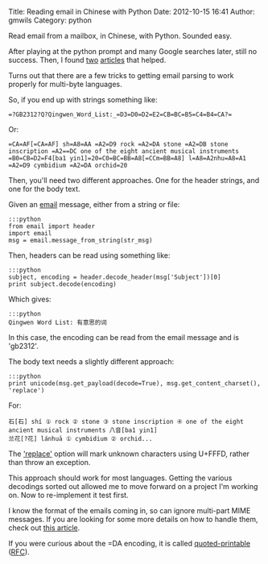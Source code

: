 Title: Reading email in Chinese with Python
Date: 2012-10-15 16:41
Author: gmwils
Category: python

Read email from a mailbox, in Chinese, with Python. Sounded easy.

After playing at the python prompt and many Google searches later, still
no success. Then, I found [two][] [articles][] that helped.

Turns out that there are a few tricks to getting email parsing to work
properly for multi-byte languages.

So, if you end up with strings something like:

    =?GB2312?Q?Qingwen_Word_List:_=D3=D0=D2=E2=CB=BC=B5=C4=B4=CA?=

Or:

    =CA=AF[=CA=AF] sh=A8=AA =A2=D9 rock =A2=DA stone =A2=DB stone inscription =A2==DC one of the eight ancient musical instruments =B0=CB=D2=F4[ba1 yin1]=20=C0=BC=BB=A8[=CCm=BB=A8] l=A8=A2nhu=A8=A1 =A2=D9 cymbidium =A2=DA orchid=20


Then, you'll need two different approaches. One for the header strings,
and one for the body text.

Given an [email][] message, either from a string or file:

    :::python
    from email import header
    import email
    msg = email.message_from_string(str_msg)


Then, headers can be read using something like:

    :::python
    subject, encoding = header.decode_header(msg['Subject'])[0]
    print subject.decode(encoding)

Which gives:

    :::python
    Qingwen Word List: 有意思的词

In this case, the encoding can be read from the email message and is
'gb2312'.

The body text needs a slightly different approach:

    :::python
    print unicode(msg.get_payload(decode=True), msg.get_content_charset(), 'replace')

For:

    石[石] shí ① rock ② stone ③ stone inscription ④ one of the eight ancient musical instruments 八音[ba1 yin1]
    兰花[?花] lánhuā ① cymbidium ② orchid...


The ['replace'][] option will mark unknown characters using U+FFFD,
rather than throw an exception.


This approach should work for most languages. Getting the various
decodings sorted out allowed me to move forward on a project I'm working
on. Now to re-implement it test first.


I know the format of the emails coming in, so can ignore multi-part MIME
messages. If you are looking for some more details on how to handle
them, check out [this article][two].

If you were curious about the =DA encoding, it is called
[quoted-printable][] ([RFC][]).


  [two]: http://ginstrom.com/scribbles/2007/11/19/parsing-multilingual-email-with-python/
  [articles]: http://lobstertech.com/python_unicode.html#hands_on_with_asian_spam
  [email]: http://docs.python.org/library/email.html
  ['replace']: http://docs.python.org/library/functions.html?highlight=unicode#unicode
  [quoted-printable]: http://en.wikipedia.org/wiki/Quoted-printable
  [RFC]: http://tools.ietf.org/html/rfc2045#section-6.7
